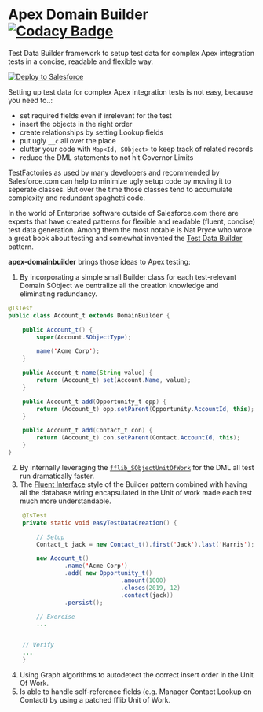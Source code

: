 # Apex Domain Builder [![Codacy Badge](https://api.codacy.com/project/badge/Grade/3814b20244d14e3d846ff05dfd3c2e2a)](https://www.codacy.com/app/rsoesemann/apex-domainbuilder?utm_source=github.com&utm_medium=referral&utm_content=rsoesemann/apex-unified-logging&utm_campaign=Badge_Grade)

Test Data Builder framework to setup test data for complex Apex integration tests in a concise, readable and flexible way.

<a href="https://githubsfdeploy.herokuapp.com?owner=rsoesemann&repo=apex-domainbuilder">
  <img alt="Deploy to Salesforce"
       src="https://raw.githubusercontent.com/afawcett/githubsfdeploy/master/src/main/webapp/resources/img/deploy.png">
</a>

Setting up test data for complex Apex integration tests is not easy, because you need to..:

-   set required fields even if irrelevant for the test
-   insert the objects in the right order
-   create relationships by setting Lookup fields
-   put ugly `__c` all over the place
-   clutter your code with `Map<Id, SObject>` to keep track of related records
-   reduce the DML statements to not hit Governor Limits

TestFactories as used by many developers and recommended by Salesforce.com can help to minimize ugly setup code by moving it to seperate classes. But over the time those classes tend to accumulate complexity and redundant spaghetti code.

In the world of Enterprise software outside of Salesforce.com there are experts that have created patterns for flexible and readable (fluent, concise) test data generation. Among them the most notable is Nat Pryce who wrote a great book about testing and somewhat invented the [Test Data Builder](http://www.natpryce.com/articles/000714.html) pattern.

**apex-domainbuilder** brings those ideas to Apex testing:

1. By incorporating a simple small Builder class for each test-relevant Domain SObject we centralize all the creation knowledge and eliminating redundancy.

```java
@IsTest
public class Account_t extends DomainBuilder {

	public Account_t() {
		super(Account.SObjectType);

		name('Acme Corp');
	}

	public Account_t name(String value) {
		return (Account_t) set(Account.Name, value);
	}

	public Account_t add(Opportunity_t opp) {
		return (Account_t) opp.setParent(Opportunity.AccountId, this);
	}

	public Account_t add(Contact_t con) {
		return (Account_t) con.setParent(Contact.AccountId, this);
	}
}
```

2. By internally leveraging the [`fflib_SObjectUnitOfWork`](https://github.com/financialforcedev/fflib-apex-common/blob/master/fflib/src/classes/fflib_SObjectUnitOfWork.cls) for the DML all test run dramatically faster.
3. The [Fluent Interface](https://en.wikipedia.org/wiki/Fluent_interface) style of the Builder pattern combined with having all the database wiring encapsulated in the Unit of work made each test much more understandable.

```java
    @IsTest
    private static void easyTestDataCreation() {

        // Setup
        Contact_t jack = new Contact_t().first('Jack').last('Harris');

        new Account_t()
                .name('Acme Corp')
                .add( new Opportunity_t()
                                .amount(1000)
                                .closes(2019, 12)
                                .contact(jack))
                .persist();

        // Exercise
        ...


	// Verify
	...
    }
```

4. Using Graph algorithms to autodetect the correct insert order in the Unit Of Work.
5. Is able to handle self-reference fields (e.g. Manager Contact Lookup on Contact) by using a patched fflib Unit of Work.
